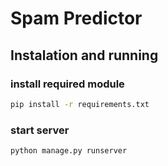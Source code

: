 # Spam Predictor

## Instalation and running

### install required module
```bash
pip install -r requirements.txt
```

### start server
```bash
python manage.py runserver
```